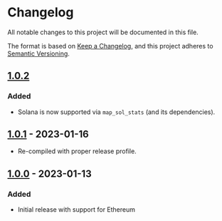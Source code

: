 # Changelog

All notable changes to this project will be documented in this file.

The format is based on [Keep a Changelog](https://keepachangelog.com/en/1.0.0/),
and this project adheres to [Semantic Versioning](https://semver.org/spec/v2.0.0.html).

## [1.0.2](https://github.com/streamingfast/substreams-monitoring-smoke-test/releases/tag/v1.0.2)

### Added

- Solana is now supported via `map_sol_stats` (and its dependencies).

## [1.0.1] - 2023-01-16

- Re-compiled with proper release profile.

## [1.0.0] - 2023-01-13

### Added

- Initial release with support for Ethereum

[unreleased]: https://github.com/streamingfast/substreams-monitoring-smoke-test/compare/v1.0.1...HEAD
[1.0.1]: https://github.com/streamingfast/substreams-monitoring-smoke-test/compare/v1.0.0..v1.0.1
[1.0.0]: https://github.com/streamingfast/substreams-monitoring-smoke-test/compare/v1.0.0
